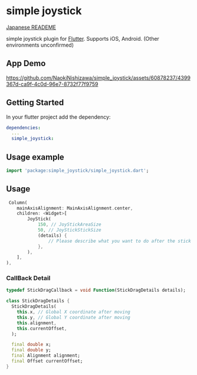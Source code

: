 # simple joystick

[Japanese READEME](./materials/README_JA.md)

simple joystick plugin for [Flutter](https://flutter.io).
Supports iOS, Android.
(Other environments unconfirmed)

## App Demo
https://github.com/NaokiNishizawa/simple_joystick/assets/60878237/4399367d-ca9f-4c0d-96e7-8732f77f9759

## Getting Started

In your flutter project add the dependency:

```yml
dependencies:
  ...
  simple_joystick:
```

## Usage example

```dart
import 'package:simple_joystick/simple_joystick.dart';
```

## Usage
```dart
 Column(
    mainAxisAlignment: MainAxisAlignment.center,
    children: <Widget>[
        JoyStick(
            150, // JoyStickAreaSize
            50, // JoyStickStickSize
            (details) {
                // Please describe what you want to do after the stick move.
            },
        ),
    ],
),
```
### CallBack Detail
```dart
typedef StickDragCallback = void Function(StickDragDetails details);

class StickDragDetails {
  StickDragDetails(
    this.x, // Global X coordinate after moving
    this.y, // Global Y coordinate after moving
    this.alignment,
    this.currentOffset, 
  );

  final double x;
  final double y;
  final Alignment alignment;
  final Offset currentOffset;
}
```
